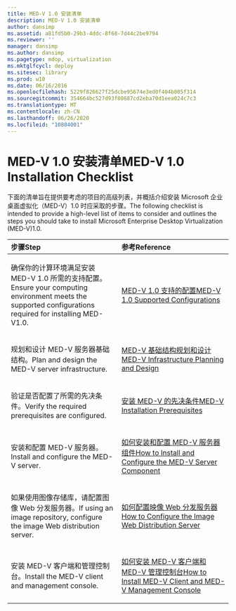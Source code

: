 ```yaml
---
title: MED-V 1.0 安装清单
description: MED-V 1.0 安装清单
author: dansimp
ms.assetid: a81fd5b0-29b3-4ddc-8f60-7d44c2be9794
ms.reviewer: ''
manager: dansimp
ms.author: dansimp
ms.pagetype: mdop, virtualization
ms.mktglfcycl: deploy
ms.sitesec: library
ms.prod: w10
ms.date: 06/16/2016
ms.openlocfilehash: 5229f826627f25dcbe95674e3ed0f404b805f314
ms.sourcegitcommit: 354664bc527d93f80687cd2eba70d1eea024c7c3
ms.translationtype: MT
ms.contentlocale: zh-CN
ms.lasthandoff: 06/26/2020
ms.locfileid: "10804001"
---
```

# <span data-ttu-id="b9a0f-103">MED-V 1.0 安装清单</span><span class="sxs-lookup"><span data-stu-id="b9a0f-103">MED-V 1.0 Installation Checklist</span></span>


<span data-ttu-id="b9a0f-104">下面的清单旨在提供要考虑的项目的高级列表，并概括介绍安装 Microsoft 企业桌面虚拟化（MED-V）1.0 时应采取的步骤。</span><span class="sxs-lookup"><span data-stu-id="b9a0f-104">The following checklist is intended to provide a high-level list of items to consider and outlines the steps you should take to install Microsoft Enterprise Desktop Virtualization (MED-V)1.0.</span></span>

<table>
<colgroup>
<col width="50%" />
<col width="50%" />
</colgroup>
<thead>
<tr class="header">
<th align="left"><span data-ttu-id="b9a0f-105">步骤</span><span class="sxs-lookup"><span data-stu-id="b9a0f-105">Step</span></span></th>
<th align="left"><span data-ttu-id="b9a0f-106">参考</span><span class="sxs-lookup"><span data-stu-id="b9a0f-106">Reference</span></span></th>
</tr>
</thead>
<tbody>
<tr class="odd">
<td align="left"><p><span data-ttu-id="b9a0f-107">确保你的计算环境满足安装 MED-V 1.0 所需的支持配置。</span><span class="sxs-lookup"><span data-stu-id="b9a0f-107">Ensure your computing environment meets the supported configurations required for installing MED-V1.0.</span></span></p></td>
<td align="left"><p><a href="med-v-10-supported-configurationsmedv-10.md" data-raw-source="[MED-V 1.0 Supported Configurations](med-v-10-supported-configurationsmedv-10.md)"><span data-ttu-id="b9a0f-108">MED-V 1.0 支持的配置</span><span class="sxs-lookup"><span data-stu-id="b9a0f-108">MED-V 1.0 Supported Configurations</span></span></a></p></td>
</tr>
<tr class="even">
<td align="left"><p><span data-ttu-id="b9a0f-109">规划和设计 MED-V 服务器基础结构。</span><span class="sxs-lookup"><span data-stu-id="b9a0f-109">Plan and design the MED-V server infrastructure.</span></span></p></td>
<td align="left"><p><a href="med-v-infrastructure-planning-and-design.md" data-raw-source="[MED-V Infrastructure Planning and Design](med-v-infrastructure-planning-and-design.md)"><span data-ttu-id="b9a0f-110">MED-V 基础结构规划和设计</span><span class="sxs-lookup"><span data-stu-id="b9a0f-110">MED-V Infrastructure Planning and Design</span></span></a></p></td>
</tr>
<tr class="odd">
<td align="left"><p><span data-ttu-id="b9a0f-111">验证是否配置了所需的先决条件。</span><span class="sxs-lookup"><span data-stu-id="b9a0f-111">Verify the required prerequisites are configured.</span></span></p></td>
<td align="left"><p><a href="med-v-installation-prerequisites.md" data-raw-source="[MED-V Installation Prerequisites](med-v-installation-prerequisites.md)"><span data-ttu-id="b9a0f-112">安装 MED-V 的先决条件</span><span class="sxs-lookup"><span data-stu-id="b9a0f-112">MED-V Installation Prerequisites</span></span></a></p></td>
</tr>
<tr class="even">
<td align="left"><p><span data-ttu-id="b9a0f-113">安装和配置 MED-V 服务器。</span><span class="sxs-lookup"><span data-stu-id="b9a0f-113">Install and configure the MED-V server.</span></span></p></td>
<td align="left"><p><a href="how-to-install-and-configure-the-med-v-server-component.md" data-raw-source="[How to Install and Configure the MED-V Server Component](how-to-install-and-configure-the-med-v-server-component.md)"><span data-ttu-id="b9a0f-114">如何安装和配置 MED-V 服务器组件</span><span class="sxs-lookup"><span data-stu-id="b9a0f-114">How to Install and Configure the MED-V Server Component</span></span></a></p></td>
</tr>
<tr class="odd">
<td align="left"><p><span data-ttu-id="b9a0f-115">如果使用图像存储库，请配置图像 Web 分发服务器。</span><span class="sxs-lookup"><span data-stu-id="b9a0f-115">If using an image repository, configure the image Web distribution server.</span></span></p></td>
<td align="left"><p><a href="how-to-configure-the-image-web-distribution-server.md" data-raw-source="[How to Configure the Image Web Distribution Server](how-to-configure-the-image-web-distribution-server.md)"><span data-ttu-id="b9a0f-116">如何配置映像 Web 分发服务器</span><span class="sxs-lookup"><span data-stu-id="b9a0f-116">How to Configure the Image Web Distribution Server</span></span></a></p></td>
</tr>
<tr class="even">
<td align="left"><p><span data-ttu-id="b9a0f-117">安装 MED-V 客户端和管理控制台。</span><span class="sxs-lookup"><span data-stu-id="b9a0f-117">Install the MED-V client and management console.</span></span></p></td>
<td align="left"><p><a href="how-to-install-med-v-client-and-med-v-management-console.md" data-raw-source="[How to Install MED-V Client and MED-V Management Console](how-to-install-med-v-client-and-med-v-management-console.md)"><span data-ttu-id="b9a0f-118">如何安装 MED-V 客户端和 MED-V 管理控制台</span><span class="sxs-lookup"><span data-stu-id="b9a0f-118">How to Install MED-V Client and MED-V Management Console</span></span></a></p></td>
</tr>
</tbody>
</table>

 

 

 






